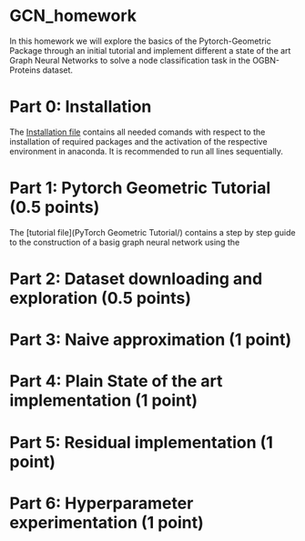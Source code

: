 # GCN_homework

In this homework we will explore the basics of the Pytorch-Geometric Package through an initial tutorial and implement different a state of the art Graph Neural Networks to solve a node classification task in the OGBN-Proteins dataset.

# Part 0: Installation

The [Installation file](deepgcn_env_install.txt) contains all needed comands with respect to the installation of required packages and the activation of the respective environment in anaconda. It is recommended to run all lines sequentially.

# Part 1: Pytorch Geometric Tutorial (0.5 points)

The [tutorial file](PyTorch Geometric Tutorial/) contains a step by step guide to the construction of a basig graph neural network using the 

# Part 2: Dataset downloading and exploration (0.5 points)

# Part 3: Naive approximation (1 point)

# Part 4: Plain State of the art implementation (1 point)

# Part 5: Residual implementation (1 point)

# Part 6: Hyperparameter experimentation (1 point)
